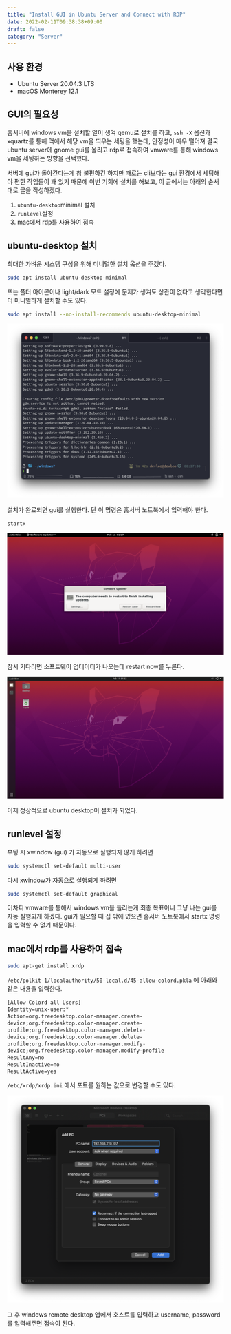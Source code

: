 ```yaml
---
title: "Install GUI in Ubuntu Server and Connect with RDP"
date: 2022-02-11T09:38:38+09:00
draft: false
category: "Server"
---
```


## 사용 환경

- Ubuntu Server 20.04.3 LTS
- macOS Monterey 12.1

## GUI의 필요성

홈서버에 windows vm을 설치할 일이 생겨 qemu로 설치를 하고, `ssh -X` 옵션과 xquartz를 통해 맥에서 해당 vm을 띄우는 세팅을 했는데, 안정성이 매우 떨어져 결국 ubuntu server에 gnome gui를 올리고 rdp로 접속하여 vmware를 통해 windows vm을 세팅하는 방향을 선택했다.  

서버에 gui가 돌아간다는게 참 불편하긴 하지만 때로는 cli보다는 gui 환경에서 세팅해야 편한 작업들이 꽤 있기 때문에 이번 기회에 설치를 해보고, 이 글에서는 아래의 순서대로 글을 작성하겠다.

1. `ubuntu-desktop`minimal 설치
2. `runlevel`설정
3. mac에서 rdp를 사용하여 접속

## ubuntu-desktop 설치

최대한 가벼운 시스템 구성을 위해 미니멀한 설치 옵션을 주겠다.

```bash
sudo apt install ubuntu-desktop-minimal
```

또는 폴더 아이콘이나 light/dark 모드 설정에 문제가 생겨도 상관이 없다고 생각한다면 더 미니멀하게 설치할 수도 있다.

```bash
sudo apt install --no-install-recommends ubuntu-desktop-minimal
```

![img](img/ubuntu-server-gui-rdp/1.png)

설치가 완료되면 gui를 실행한다. 단 이 명령은 홈서버 노트북에서 입력해야 한다.

```bash
startx
```

![img](img/ubuntu-server-gui-rdp/2.png)

잠시 기다리면 소프트웨어 업데이터가 나오는데 restart now를 누른다.

![img](img/ubuntu-server-gui-rdp/3.png)

이제 정상적으로 ubuntu desktop이 설치가 되었다.

## runlevel 설정

부팅 시 xwindow (gui) 가 자동으로 실행되지 않게 하려면

```bash
sudo systemctl set-default multi-user
```

다시 xwindow가 자동으로 실행되게 하려면

```bash
sudo systemctl set-default graphical
```

어차피 vmware를 통해서 windows vm을 돌리는게 최종 목표이니 그냥 나는 gui를 자동 실행되게 하겠다. gui가 필요할 때 집 밖에 있으면 홈서버 노트북에서 startx 명령을 입력할 수 없기 때문이다.

## mac에서 rdp를 사용하여 접속

```bash
sudo apt-get install xrdp
```

`/etc/polkit-1/localauthority/50-local.d/45-allow-colord.pkla` 에 아래와 같은 내용을 입력한다.

```pkla
[Allow Colord all Users]
Identity=unix-user:*
Action=org.freedesktop.color-manager.create-device;org.freedesktop.color-manager.create-profile;org.freedesktop.color-manager.delete-device;org.freedesktop.color-manager.delete-profile;org.freedesktop.color-manager.modify-device;org.freedesktop.color-manager.modify-profile
ResultAny=no
ResultInactive=no
ResultActive=yes
```

`/etc/xrdp/xrdp.ini` 에서 포트를 원하는 값으로 변경할 수도 있다.

![img](img/ubuntu-server-gui-rdp/4.png)

그 후 windows remote desktop 앱에서 호스트를 입력하고 username, password를 입력해주면 접속이 된다.
